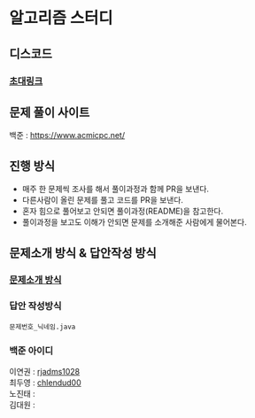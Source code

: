 # 알고리즘 스터디

## 디스코드

### [초대링크](https://discord.gg/snjNmUkvtk)

## 문제 풀이 사이트

백준 : https://www.acmicpc.net/

## 진행 방식

- 매주 한 문제씩 조사를 해서 풀이과정과 함께 PR을 보낸다.
- 다른사람이 올린 문제를 풀고 코드를 PR을 보낸다.
- 혼자 힘으로 풀어보고 안되면 풀이과정(README)을 참고한다.
- 풀이과정을 보고도 이해가 안되면 문제를 소개해준 사람에게 물어본다.

## 문제소개 방식 & 답안작성 방식

### [문제소개 방식](https://github.com/dalcon10028/algorithm/tree/main/baekjoon)
### 답안 작성방식
`문제번호_닉네임.java`

### 백준 아이디

이연권 : [rjadms1028](https://www.acmicpc.net/user/rjadms1028) <br />
최두영 : [chlendud00](https://www.acmicpc.net/user/chlendud00) <br />
노진태 : <br />
김대원 : <br />
